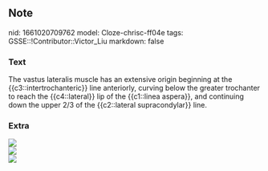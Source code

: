 ## Note
nid: 1661020709762
model: Cloze-chrisc-ff04e
tags: GSSE::!Contributor::Victor_Liu
markdown: false

### Text
The vastus lateralis muscle has an extensive origin beginning at the {{c3::intertrochanteric}} line anteriorly, curving below the greater trochanter to reach the {{c4::lateral}} lip of the {{c1::linea aspera}}, and continuing down the upper 2/3 of the {{c2::lateral supracondylar}} line.

### Extra
<div><img src=
"paste-01bae4f987ad865131a80315d5a11614d6fdf107.jpg"></div>
<div><img src=
"paste-d390516705f9bcf3541d2f54465710e8c0884386.jpg"></div>
<div><img src=
"paste-db0f91d1166d6ff81bb5752ff7ddb87a871c4301.jpg"></div>
